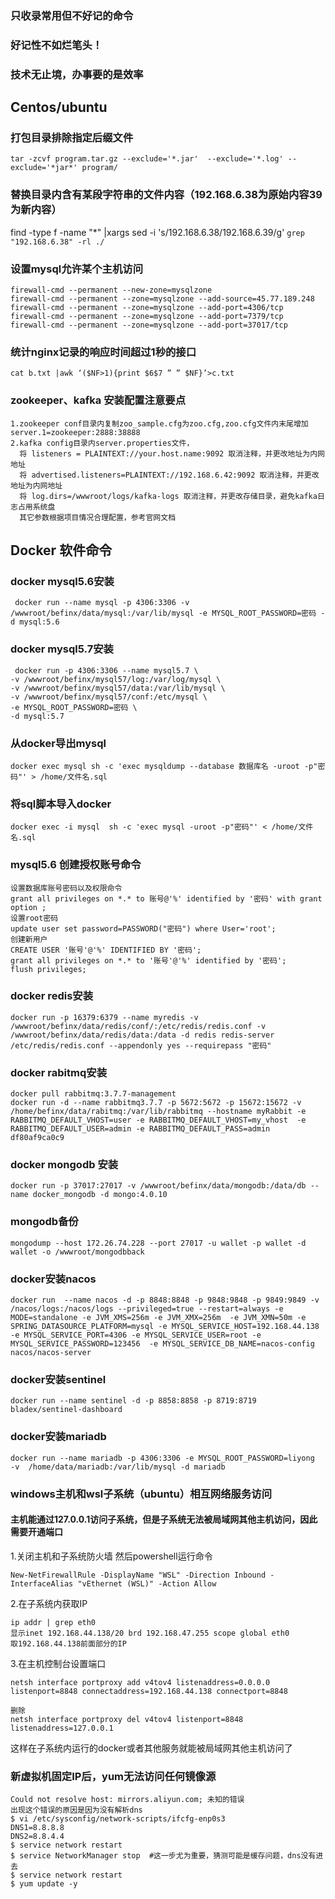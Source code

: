 ### 只收录常用但不好记的命令
### 好记性不如烂笔头！
### 技术无止境，办事要的是效率

##  Centos/ubuntu

### 打包目录排除指定后缀文件
`tar -zcvf program.tar.gz --exclude='*.jar'  --exclude='*.log' --exclude='*jar*' program/`

### 替换目录内含有某段字符串的文件内容（192.168.6.38为原始内容39为新内容）
 find -type f -name "*" |xargs sed -i 's/192.168.6.38/192.168.6.39/g' `grep "192.168.6.38" -rl ./`

### 设置mysql允许某个主机访问

```
firewall-cmd --permanent --new-zone=mysqlzone
firewall-cmd --permanent --zone=mysqlzone --add-source=45.77.189.248
firewall-cmd --permanent --zone=mysqlzone --add-port=4306/tcp
firewall-cmd --permanent --zone=mysqlzone --add-port=7379/tcp
firewall-cmd --permanent --zone=mysqlzone --add-port=37017/tcp
```

### 统计nginx记录的响应时间超过1秒的接口
```
cat b.txt |awk ‘($NF>1){print $6$7 ” ” $NF}’>c.txt
```

### zookeeper、kafka 安装配置注意要点
```
1.zookeeper conf目录内复制zoo_sample.cfg为zoo.cfg,zoo.cfg文件内末尾增加server.1=zookeeper:2888:38888
2.kafka config目录内server.properties文件，
  将 listeners = PLAINTEXT://your.host.name:9092 取消注释，并更改地址为内网地址
  将 advertised.listeners=PLAINTEXT://192.168.6.42:9092 取消注释，并更改地址为内网地址
  将 log.dirs=/wwwroot/logs/kafka-logs 取消注释，并更改存储目录，避免kafka日志占用系统盘
  其它参数根据项目情况合理配置，参考官网文档
```

## Docker 软件命令

### docker mysql5.6安装
```
 docker run --name mysql -p 4306:3306 -v /wwwroot/befinx/data/mysql:/var/lib/mysql -e MYSQL_ROOT_PASSWORD=密码 -d mysql:5.6
```

### docker mysql5.7安装
```
 docker run -p 4306:3306 --name mysql5.7 \
-v /wwwroot/befinx/mysql57/log:/var/log/mysql \
-v /wwwroot/befinx/mysql57/data:/var/lib/mysql \
-v /wwwroot/befinx/mysql57/conf:/etc/mysql \
-e MYSQL_ROOT_PASSWORD=密码 \
-d mysql:5.7
```

### 从docker导出mysql
```
docker exec mysql sh -c 'exec mysqldump --database 数据库名 -uroot -p"密码"' > /home/文件名.sql 
```

### 将sql脚本导入docker
```
docker exec -i mysql  sh -c 'exec mysql -uroot -p"密码"' < /home/文件名.sql
```

### mysql5.6 创建授权账号命令
```
设置数据库账号密码以及权限命令
grant all privileges on *.* to 账号@'%' identified by '密码' with grant option ;
设置root密码
update user set password=PASSWORD("密码") where User='root';
创建新用户
CREATE USER '账号'@'%' IDENTIFIED BY '密码';
grant all privileges on *.* to '账号'@'%' identified by '密码';
flush privileges; 
```

### docker redis安装
```
docker run -p 16379:6379 --name myredis -v /wwwroot/befinx/data/redis/conf/:/etc/redis/redis.conf -v /wwwroot/befinx/data/redis/data:/data -d redis redis-server /etc/redis/redis.conf --appendonly yes --requirepass "密码"

```

### docker rabitmq安装
```
docker pull rabbitmq:3.7.7-management
docker run -d --name rabbitmq3.7.7 -p 5672:5672 -p 15672:15672 -v /home/befinx/data/rabitmq:/var/lib/rabbitmq --hostname myRabbit -e RABBITMQ_DEFAULT_VHOST=user -e RABBITMQ_DEFAULT_VHOST=my_vhost  -e RABBITMQ_DEFAULT_USER=admin -e RABBITMQ_DEFAULT_PASS=admin df80af9ca0c9
```

### docker mongodb 安装
```
docker run -p 37017:27017 -v /wwwroot/befinx/data/mongodb:/data/db --name docker_mongodb -d mongo:4.0.10
```

### mongodb备份
```
mongodump --host 172.26.74.228 --port 27017 -u wallet -p wallet -d wallet -o /wwwroot/mongodbback
```

### docker安装nacos
```
docker run  --name nacos -d -p 8848:8848 -p 9848:9848 -p 9849:9849 -v /nacos/logs:/nacos/logs --privileged=true --restart=always -e MODE=standalone -e JVM_XMS=256m -e JVM_XMX=256m  -e JVM_XMN=50m -e SPRING_DATASOURCE_PLATFORM=mysql -e MYSQL_SERVICE_HOST=192.168.44.138 -e MYSQL_SERVICE_PORT=4306 -e MYSQL_SERVICE_USER=root -e MYSQL_SERVICE_PASSWORD=123456  -e MYSQL_SERVICE_DB_NAME=nacos-config  nacos/nacos-server
```

### docker安装sentinel
```
docker run --name sentinel -d -p 8858:8858 -p 8719:8719 bladex/sentinel-dashboard
```

### docker安装mariadb
```
docker run --name mariadb -p 4306:3306 -e MYSQL_ROOT_PASSWORD=liyong  -v  /home/data/mariadb:/var/lib/mysql -d mariadb
```

### windows主机和wsl子系统（ubuntu）相互网络服务访问
#### 主机能通过127.0.0.1访问子系统，但是子系统无法被局域网其他主机访问，因此需要开通端口
1.关闭主机和子系统防火墙 然后powershell运行命令
```
New-NetFirewallRule -DisplayName "WSL" -Direction Inbound -InterfaceAlias "vEthernet (WSL)" -Action Allow
```
2.在子系统内获取IP 
```
ip addr | grep eth0
显示inet 192.168.44.138/20 brd 192.168.47.255 scope global eth0
取192.168.44.138前面部分的IP
```
3.在主机控制台设置端口
```
netsh interface portproxy add v4tov4 listenaddress=0.0.0.0 listenport=8848 connectaddress=192.168.44.138 connectport=8848

删除
netsh interface portproxy del v4tov4 listenport=8848 listenaddress=127.0.0.1
```
这样在子系统内运行的docker或者其他服务就能被局域网其他主机访问了

### 新虚拟机固定IP后，yum无法访问任何镜像源
```
Could not resolve host: mirrors.aliyun.com; 未知的错误
出现这个错误的原因是因为没有解析dns
$ vi /etc/sysconfig/network-scripts/ifcfg-enp0s3
DNS1=8.8.8.8
DNS2=8.8.4.4
$ service network restart
$ service NetworkManager stop  #这一步尤为重要，猜测可能是缓存问题，dns没有进去
$ service network restart
$ yum update -y
```